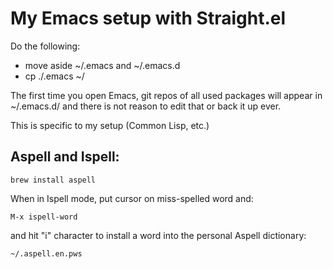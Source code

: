 # My Emacs setup with Straight.el

Do the following:

- move aside ~/.emacs and ~/.emacs.d
- cp ./.emacs ~/

The first time you open Emacs, git repos of all used packages will appear in ~/.emacs.d/ and there is not reason to edit that or back it up ever.

This is specific to my setup (Common Lisp, etc.)

## Aspell and Ispell:

    brew install aspell

When in Ispell mode, put cursor on miss-spelled word and:

    M-x ispell-word

and hit "i" character to install a word into the personal Aspell dictionary:

    ~/.aspell.en.pws

